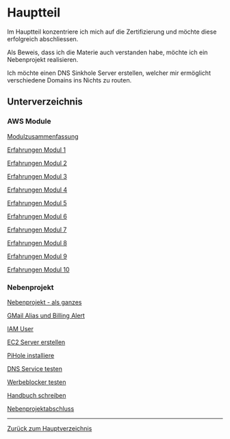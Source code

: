 # Hauptteil

Im Hauptteil konzentriere ich mich auf die Zertifizierung und möchte diese erfolgreich abschliessen.

Als Beweis, dass ich die Materie auch verstanden habe, möchte ich ein Nebenprojekt realisieren.

Ich möchte einen DNS Sinkhole Server erstellen, welcher mir ermöglicht verschiedene Domains ins Nichts zu routen.

## Unterverzeichnis

### AWS Module

[Modulzusammenfassung](AWS_Academy_Module/modul_zusammenfassung.md)

[Erfahrungen Modul 1](AWS_Academy_Module/modul1.md)

[Erfahrungen Modul 2](AWS_Academy_Module/modul2.md)

[Erfahrungen Modul 3](AWS_Academy_Module/modul3.md)

[Erfahrungen Modul 4](AWS_Academy_Module/modul4.md)

[Erfahrungen Modul 5](AWS_Academy_Module/modul5.md)

[Erfahrungen Modul 6](AWS_Academy_Module/modul6.md)

[Erfahrungen Modul 7](AWS_Academy_Module/modul7.md)

[Erfahrungen Modul 8](AWS_Academy_Module/modul8.md)

[Erfahrungen Modul 9](AWS_Academy_Module/modul9.md)

[Erfahrungen Modul 10](AWS_Academy_Module/modul10.md)

### Nebenprojekt

[Nebenprojekt - als ganzes](./Nebenprojekt/nebenprojekt.md)

[GMail Alias und Billing Alert](./Nebenprojekt/gmail-alias_billing-alarm.md)

[IAM User](./Nebenprojekt/iam_user_erstellen.md)

[EC2 Server erstellen](./Nebenprojekt/ec2_server_erstellen.md)

[PiHole installiere](./Nebenprojekt/pihole_installieren.md)

[DNS Service testen](./Nebenprojekt/dns_abfragen.md)

[Werbeblocker testen](./Nebenprojekt/werbeblocker_testen.md)

[Handbuch schreiben](./Nebenprojekt/handbuch.md)

[Nebenprojektabschluss](./Nebenprojekt/projektabschluss.md)

-----

[Zurück zum Hauptverzeichnis](../README.md)

